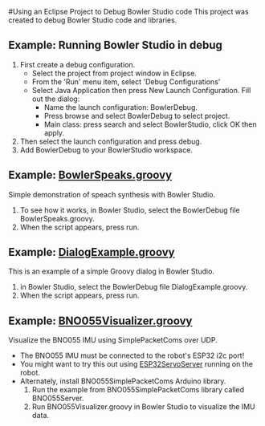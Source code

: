 #Using an Eclipse Project to Debug Bowler Studio code
This project was created to debug Bowler Studio code and libraries.

## Example: Running Bowler Studio in debug
1. First create a debug configuration.
    - Select the project from project window in Eclipse.
    - From the 'Run' menu item, select 'Debug Configurations'
    - Select Java Application then press New Launch Configuration. Fill out the dialog:
        - Name the launch configuration: BowlerDebug.
        - Press browse and select BowlerDebug to select project.
        - Main class: press search and select BowlerStudio, click OK then apply.
1. Then select the launch configuration and press debug.
1. Add BowlerDebug to your BowlerStudio workspace.

## Example: [BowlerSpeaks.groovy](src/main/groovy/BowlerSpeaks.groovy)
Simple demonstration of speach synthesis with Bowler Studio.

1. To see how it works, in Bowler Studio, select the BowlerDebug file 
BowlerSpeaks.groovy. 
1. When the script appears, press run.

## Example: [DialogExample.groovy](src/main/groovy/DialogExample.groovy)
This is an example of a simple Groovy dialog in Bowler Studio.

1. in Bowler Studio, select the BowlerDebug file DialogExample.groovy. 
1. When the script appears, press run.


## Example: [BNO055Visualizer.groovy](src/main/groovy/BNO055Visualizer.groovy)
Visualize the BNO055 IMU using SimplePacketComs over UDP.

- The BNO055 IMU must be connected to the robot's ESP32 i2c port!
- You might want to try this out using [ESP32ServoServer](https://github.com/madhephaestus/ESP32ServoServer) 
  running on the robot.
- Alternately, install BNO055SimplePacketComs Arduino library. 
    1. Run the example from BNO055SimplePacketComs library called BNO055Server. 
    1. Run BNO055Visualizer.groovy in Bowler Studio to visualize the IMU data.
